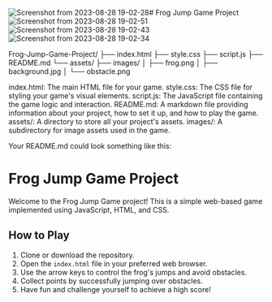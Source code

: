 ![Screenshot from 2023-08-28 19-02-28](https://github.com/Ayuhoney/frog_jump/assets/99753206/952421df-3159-41e8-b4e5-aec2f58cbb34)# Frog Jump Game Project
![Screenshot from 2023-08-28 19-02-51](https://github.com/Ayuhoney/frog_jump/assets/99753206/3f9547d2-bed6-4273-b9d4-66052f692f57)
![Screenshot from 2023-08-28 19-02-43](https://github.com/Ayuhoney/frog_jump/assets/99753206/b40a2347-feb9-4b0d-969d-9d22d6d01845)
![Screenshot from 2023-08-28 19-02-34](https://github.com/Ayuhoney/frog_jump/assets/99753206/74299bf8-3ea6-4416-9ac1-5bab0c6d5ab0)

Frog-Jump-Game-Project/
├── index.html
├── style.css
├── script.js
├── README.md
└── assets/
    ├── images/
    │   ├── frog.png
    │   ├── background.jpg
    │   └── obstacle.png
    
index.html: The main HTML file for your game.
style.css: The CSS file for styling your game's visual elements.
script.js: The JavaScript file containing the game logic and interaction.
README.md: A markdown file providing information about your project, how to set it up, and how to play the game.
assets/: A directory to store all your project's assets.
images/: A subdirectory for image assets used in the game.

Your README.md could look something like this:

# Frog Jump Game Project

Welcome to the Frog Jump Game project! This is a simple web-based game implemented using JavaScript, HTML, and CSS.

## How to Play

1. Clone or download the repository.
2. Open the `index.html` file in your preferred web browser.
3. Use the arrow keys to control the frog's jumps and avoid obstacles.
4. Collect points by successfully jumping over obstacles.
5. Have fun and challenge yourself to achieve a high score!

